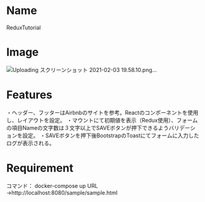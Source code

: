 # Name
 
ReduxTutorial 
 
# Image
![Uploading スクリーンショット 2021-02-03 19.58.10.png…]()

# Features
 
・ヘッダー、フッターはAirbnbのサイトを参考。Reactのコンポーネントを使用し、レイアウトを設定。
・マウントにて初期値を表示（Redux使用）、フォームの項目Nameの文字数は３文字以上でSAVEボタンが押下できるようバリデーションを設定。
・SAVEボタンを押下後BootstrapのToastにてフォームに入力したログが表示される。
 
# Requirement
コマンド： docker-compose up 
URL
  →http://localhost:8080/sample/sample.html
 
